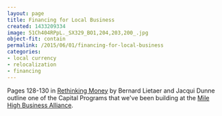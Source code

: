 ```yaml
---
layout: page
title: Financing for Local Business
created: 1433209334
image: 51Ch404RPpL._SX329_BO1,204,203,200_.jpg
object-fit: contain
permalink: /2015/06/01/financing-for-local-business
categories:
- local currency
- relocalization
- financing
---
```

Pages 128-130 in [Rethinking Money](/amazon/rethinking-money) by Bernard Lietaer and Jacqui Dunne outline one of the Capital Programs that we've been building at the [Mile High Business Alliance](/mile-high-business-alliance).
